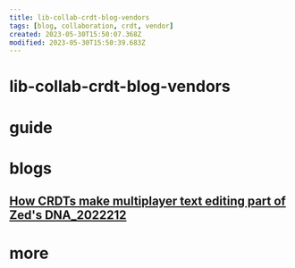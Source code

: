 ```yaml
---
title: lib-collab-crdt-blog-vendors
tags: [blog, collaboration, crdt, vendor]
created: 2023-05-30T15:50:07.368Z
modified: 2023-05-30T15:50:39.683Z
---
```


# lib-collab-crdt-blog-vendors

# guide

# blogs

## [How CRDTs make multiplayer text editing part of Zed's DNA_2022212](https://zed.dev/blog/crdts)

# more
